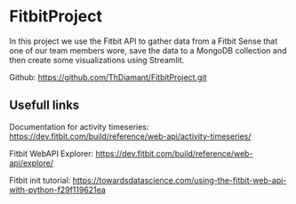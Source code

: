 # FitbitProject

In this project we use the Fitbit API to gather data from a Fitbit Sense that one of our team members wore, save the data to a MongoDB collection and then create some visualizations using Streamlit.

Github: https://github.com/ThDiamant/FitbitProject.git

## Usefull links
Documentation for activity timeseries: https://dev.fitbit.com/build/reference/web-api/activity-timeseries/

Fitbit WebAPI Explorer: https://dev.fitbit.com/build/reference/web-api/explore/

Fitbit init tutorial: https://towardsdatascience.com/using-the-fitbit-web-api-with-python-f29f119621ea
